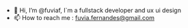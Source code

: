 - 👋 Hi, I’m @fuviaf, I`m a fullstack developer and ux ui design
- 📫 How to reach me : fuvia.fernandes@gmail.com

